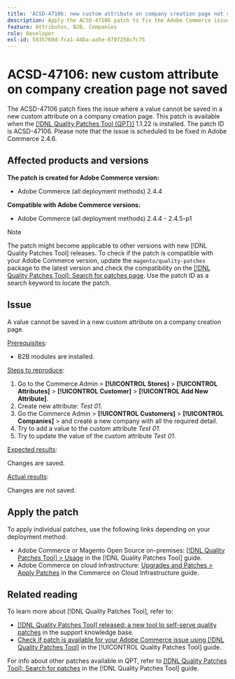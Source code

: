 ```yaml
---
title: 'ACSD-47106: new custom attribute on company creation page not saved'
description: Apply the ACSD-47106 patch to fix the Adobe Commerce issue where a value cannot be saved in a new custom attribute on a company creation page.
feature: Attributes, B2B, Companies
role: Developer
exl-id: 5835760d-fca1-44ba-aa5e-8797258c7c75
---
```

# ACSD-47106: new custom attribute on company creation page not saved

The ACSD-47106 patch fixes the issue where a value cannot be saved in a new custom attribute on a company creation page. This patch is available when the [[!DNL Quality Patches Tool (QPT)]](https://experienceleague.adobe.com/en/docs/commerce-knowledge-base/kb/announcements/commerce-announcements/magento-quality-patches-released-new-tool-to-self-serve-quality-patches) 1.1.22 is installed. The patch ID is ACSD-47106. Please note that the issue is scheduled to be fixed in Adobe Commerce 2.4.6.

## Affected products and versions

**The patch is created for Adobe Commerce version:**

* Adobe Commerce (all deployment methods) 2.4.4

**Compatible with Adobe Commerce versions:**

* Adobe Commerce (all deployment methods) 2.4.4 - 2.4.5-p1

>[!NOTE]
>
>The patch might become applicable to other versions with new [!DNL Quality Patches Tool] releases. To check if the patch is compatible with your Adobe Commerce version, update the `magento/quality-patches` package to the latest version and check the compatibility on the [[!DNL Quality Patches Tool]: Search for patches page](https://experienceleague.adobe.com/tools/commerce-quality-patches/index.html). Use the patch ID as a search keyword to locate the patch.

## Issue

A value cannot be saved in a new custom attribute on a company creation page.

<u>Prerequisites</u>:

* B2B modules are installed.

<u>Steps to reproduce</u>:

1. Go to the Commerce Admin > **[!UICONTROL Stores]** > **[!UICONTROL Attributes]** > **[!UICONTROL Customer]** > **[!UICONTROL Add New Attribute]**. 
1. Create new attribute: _Test 01_.
1. Go the Commerce Admin > **[!UICONTROL Customers]** > **[!UICONTROL Companies]** > and create a new company with all the required detail.
1. Try to add a value to the custom attribute _Test 01_.
1. Try to update the value of the custom attribute _Test 01_.

<u>Expected results</u>:

Changes are saved.

<u>Actual results</u>:

Changes are not saved.

## Apply the patch

To apply individual patches, use the following links depending on your deployment method:

* Adobe Commerce or Magento Open Source on-premises: [[!DNL Quality Patches Tool] > Usage](/help/tools/quality-patches-tool/usage.md) in the [!DNL Quality Patches Tool] guide.
* Adobe Commerce on cloud infrastructure: [Upgrades and Patches > Apply Patches](https://experienceleague.adobe.com/docs/commerce-cloud-service/user-guide/develop/upgrade/apply-patches.html) in the Commerce on Cloud Infrastructure guide.

## Related reading

To learn more about [!DNL Quality Patches Tool], refer to:

* [[!DNL Quality Patches Tool] released: a new tool to self-serve quality patches](https://experienceleague.adobe.com/en/docs/commerce-knowledge-base/kb/announcements/commerce-announcements/magento-quality-patches-released-new-tool-to-self-serve-quality-patches) in the support knowledge base.
* [Check if patch is available for your Adobe Commerce issue using [!DNL Quality Patches Tool]](/help/tools/quality-patches-tool/patches-available-in-qpt/check-patch-for-magento-issue-with-magento-quality-patches.md) in the [!UICONTROL Quality Patches Tool] guide.


For info about other patches available in QPT, refer to [[!DNL Quality Patches Tool]: Search for patches](https://experienceleague.adobe.com/tools/commerce-quality-patches/index.html) in the [!DNL Quality Patches Tool] guide.
